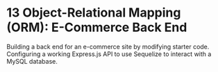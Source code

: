 # 13 Object-Relational Mapping (ORM): E-Commerce Back End

Building a back end for an e-commerce site by modifying starter code. Configuring a working Express.js API to use Sequelize to interact with a MySQL database.
